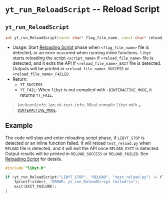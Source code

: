 # `yt_run_ReloadScript` -- Reload Script

## `yt_run_ReloadScript`
```cpp
int yt_run_ReloadScript(const char* flag_file_name, const char* reload_file_name, const char* script_name);
```
- Usage: Start [Reloading Script](../in-situ-python-analysis/reloading-script.md#reloading-script) phase when `<flag_file_name>` file is detected, or an error occurred when running inline functions. `libyt` starts reloading the script `<script_name>` if `<reload_file_name>` file is detected, and it exits the API if `<reload_file_name>_EXIT` file is detected. Outputs will be printed in `<reload_file_name>_SUCCESS` or `<reload_file_name>_FAILED`.
- Return: 
  - `YT_SUCCESS`
  - `YT_FAIL`: When `libyt` is not compiled with `-DINTERACTIVE_MODE`, it returns `YT_FAIL`.

> {octicon}`info;1em;sd-text-info;` Must compile `libyt` with [`-DINTERACTIVE_MODE`](../how-to-install.md#dinteractive-mode).

## Example
The code will stop and enter reloading script phase, if `LIBYT_STOP` is detected or an inline function failed.
It will reload `test_reload.py` when `RELOAD` file is detected, and it will exit the API once `RELOAD_EXIT` is detected.
Output results will be printed in `RELOAD_SUCCESS` or `RELOAD_FAILED`.
See [Reloading Script](../in-situ-python-analysis/reloading-script.md#reloading-script) for details.

```cpp
#include "libyt.h"
...
if (yt_run_ReloadScript("LIBYT_STOP", "RELOAD", "test_reload.py") != YT_SUCCESS) {
    fprintf(stderr, "ERROR: yt_run_ReloadScript failed!\n");
    exit(EXIT_FAILURE);
}
```
